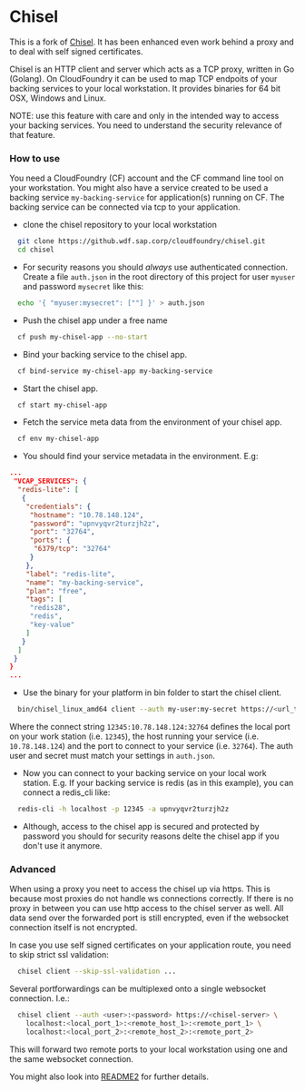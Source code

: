 # Chisel

This is a fork of [Chisel](https://github.com/morikat/chisel).
It has been enhanced even work behind a proxy
and to deal with self signed certificates.

Chisel is an HTTP client and server which acts as a TCP proxy, written in Go (Golang).
On CloudFoundry it can be used to map TCP endpoits of your backing services to your
local workstation. It provides binaries for 64 bit OSX, Windows and Linux.

NOTE: use this feature with care and only in the intended way to access your backing
services. You need to understand the security relevance of that feature.

### How to use

You need a CloudFoundry (CF) account and the CF command line tool on your workstation.
You might also have a service created to be used a backing service `my-backing-service`
for application(s) running on CF. The backing service can be connected via tcp to
your application.

* clone the chisel repository to your local workstation
``` sh
  git clone https://github.wdf.sap.corp/cloudfoundry/chisel.git
  cd chisel
```
* For security reasons you should *always* use authenticated connection.
  Create a file `auth.json` in the root directory of this project for user
  `myuser` and password `mysecret` like this:
```sh
  echo '{ "myuser:mysecret": [""] }' > auth.json
```
* Push the chisel app under a free name
``` sh
  cf push my-chisel-app --no-start
```
* Bind your backing service to the chisel app.
``` sh
  cf bind-service my-chisel-app my-backing-service
```
* Start the chisel app.
``` sh
  cf start my-chisel-app
```
* Fetch the service meta data from the environment of your chisel app.
``` sh
  cf env my-chisel-app
```
* You should find your service metadata in the environment. E.g:
``` json
...
 "VCAP_SERVICES": {
  "redis-lite": [
   {
    "credentials": {
     "hostname": "10.78.148.124",
     "password": "upnvyqvr2turzjh2z",
     "port": "32764",
     "ports": {
      "6379/tcp": "32764"
     }
    },
    "label": "redis-lite",
    "name": "my-backing-service",
    "plan": "free",
    "tags": [
     "redis28",
     "redis",
     "key-value"
    ]
   }
  ]
 }
}
...
```
* Use the binary for your platform in bin folder to start the chisel client.
``` sh
  bin/chisel_linux_amd64 client --auth my-user:my-secret https://<url_to_chisel_server_app> localhost:12345:10.78.148.124:32764
```
  Where the connect string `12345:10.78.148.124:32764` defines the local port
  on your work station (i.e. `12345`), the host running your service
  (i.e. `10.78.148.124`) and the port to connect to your service
  (i.e. `32764`). The auth user and secret must match your settings in
  `auth.json`.

* Now you can connect to your backing service on your local work station. E.g.
  If your backing service is redis (as in this example), you can connect a
  redis_cli like:
``` sh
  redis-cli -h localhost -p 12345 -a upnvyqvr2turzjh2z
```

* Although, access to the chisel app is secured and protected by password
  you should for security reasons delte the chisel app if you don't use it anymore.

### Advanced

When using a proxy you neet to access the chisel up via https. This is because
most proxies do not handle ws connections correctly. If there is no proxy in
between you can use http access to the chisel server as well. All data
send over the forwarded port is still encrypted, even if the websocket connection
itself is not encrypted.

In case you use self signed certificates on your application route, you need to
skip strict ssl validation:
``` sh
  chisel client --skip-ssl-validation ...
```
Several portforwardings can be multiplexed onto a single websocket connection.
I.e.:
``` sh
  chisel client --auth <user>:<password> https://<chisel-server> \
    localhost:<local_port_1>:<remote_host_1>:<remote_port_1> \
    localhost:<local_port_2>:<remote_host_2>:<remote_port_2>
```
This will forward two remote ports to your local workstation using one and the
same websocket connection.

You might also look into [README2](README2.md) for further details.




